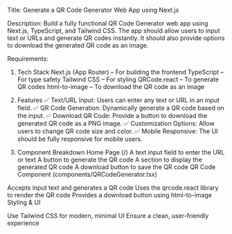 Title:
Generate a QR Code Generator Web App using Next.js

Description:
Build a fully functional QR Code Generator web app using Next.js, TypeScript, and Tailwind CSS. The app should allow users to input text or URLs and generate QR codes instantly. It should also provide options to download the generated QR code as an image.

Requirements:
1. Tech Stack
Next.js (App Router) – For building the frontend
TypeScript – For type safety
Tailwind CSS – For styling
QRCode.react – To generate QR codes
html-to-image – To download the QR code as an image

2. Features
✅ Text/URL Input: Users can enter any text or URL in an input field.
✅ QR Code Generation: Dynamically generate a QR code based on the input.
✅ Download QR Code: Provide a button to download the generated QR code as a PNG image.
✅ Customization Options: Allow users to change QR code size and color.
✅ Mobile Responsive: The UI should be fully responsive for mobile users.

3. Component Breakdown
Home Page (/)
A text input field to enter the URL or text
A button to generate the QR code
A section to display the generated QR code
A download button to save the QR code
QR Code Component (components/QRCodeGenerator.tsx)

Accepts input text and generates a QR code
Uses the qrcode.react library to render the QR code
Provides a download button using html-to-image
Styling & UI

Use Tailwind CSS for modern, minimal UI
Ensure a clean, user-friendly experience

